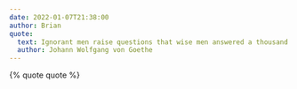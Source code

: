 ```yaml
---
date: 2022-01-07T21:38:00
author: Brian
quote:
  text: Ignorant men raise questions that wise men answered a thousand years ago.
  author: Johann Wolfgang von Goethe
---
```

{% quote quote %}